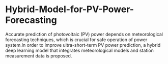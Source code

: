 # Hybrid-Model-for-PV-Power-Forecasting
Accurate prediction of photovoltaic (PV) power depends on meteorological forecasting techniques, which is crucial for safe operation of power system.In order to improve ultra-short-term PV power prediction, a hybrid deep learning model that integrates meteorological models and station measurement data is proposed.
